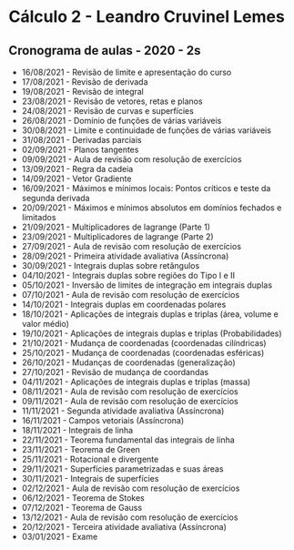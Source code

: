# Cálculo 2 - Leandro Cruvinel Lemes

## Cronograma de aulas - 2020 - 2s

- 16/08/2021 - 	Revisão de limite e apresentação do curso
- 17/08/2021 - 	Revisão de derivada
- 19/08/2021 - 	Revisão de integral
- 23/08/2021 - 	Revisão de vetores, retas e planos
- 24/08/2021 - 	Revisão de curvas e superfícies
- 26/08/2021 - 	Domínio de funções de várias variáveis
- 30/08/2021 - 	Limite e continuidade de funções de várias variáveis
- 31/08/2021 - 	Derivadas parciais
- 02/09/2021 - 	Planos tangentes
- 09/09/2021 - 	Aula de revisão com resolução de exercícios
- 13/09/2021 - 	Regra da cadeia
- 14/09/2021 - 	Vetor Gradiente
- 16/09/2021 - 	Máximos e mínimos locais: Pontos críticos e teste da segunda derivada
- 20/09/2021 - 	Máximos e mínimos absolutos em domínios fechados e limitados
- 21/09/2021 - 	Multiplicadores de lagrange (Parte 1)
- 23/09/2021 - 	Multiplicadores de lagrange (Parte 2)
- 27/09/2021 - 	Aula de revisão com resolução de exercícios
- 28/09/2021 - 	Primeira atividade avaliativa (Assíncrona)
- 30/09/2021 - 	Integrais duplas sobre retângulos
- 04/10/2021 - 	Integrais duplas sobre regiões do Tipo I e II
- 05/10/2021 - 	Inversão de limites de integração em integrais duplas
- 07/10/2021 - 	Aula de revisão com resolução de exercícios
- 14/10/2021 - 	Integrais duplas em coordenadas polares
- 18/10/2021 - 	Aplicações de integrais duplas e triplas (área, volume e valor médio)
- 19/10/2021 - 	Aplicações de integrais duplas e triplas (Probabilidades)
- 21/10/2021 - 	Mudança de coordenadas (coordenadas cilíndricas)
- 25/10/2021 - 	Mudança de coordenadas (coordenadas esféricas)
- 26/10/2021 - 	Mudanças de coordenadas (generalização)
- 27/10/2021 -  Revisão de mudança de coordandas
- 04/11/2021 - 	Aplicações de integrais duplas e triplas (massa) 
- 08/11/2021 - 	Aula de revisão com resolução de exercícios
- 09/11/2021 - 	Aula de revisão com resolução de exercícios
- 11/11/2021 - 	Segunda atividade avaliativa (Assíncrona)
- 16/11/2021 - 	Campos vetoriais (Assíncrona)
- 18/11/2021 - 	Integrais de linha
- 22/11/2021 - 	Teorema fundamental das integrais de linha
- 23/11/2021 - 	Teorema de Green
- 25/11/2021 - 	Rotacional e divergente
- 29/11/2021 - 	Superfícies parametrizadas e suas áreas
- 30/11/2021 - 	Integrais de superfícies
- 02/12/2021 - 	Aula de revisão com resolução de exercícios
- 06/12/2021 -  Teorema de Stokes
- 07/12/2021 - 	Teorema de Gauss
- 13/12/2021 - 	Aula de revisão com resolução de exercícios
- 20/12/2021 -  Terceira atividade avaliativa (Assíncrona)
- 03/01/2021 -  Exame
